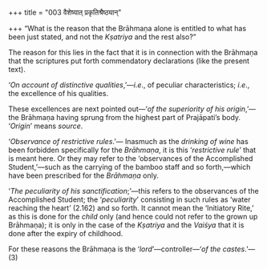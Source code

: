 +++
title = "003 वैशेष्यात् प्रकृतिश्रैष्ठ्यान्"

+++
“What is the reason that the Brāhmaṇa alone is entitled to what has been
just stated, and not the *Kṣatriya* and the rest also?”

The reason for this lies in the fact that it is in connection with the
Brāhmaṇa that the scriptures put forth commendatory declarations (like
the present text).

‘*On account of distinctive qualities*,’—*i.e*., of peculiar
characteristics; *i.e*., the excellence of his qualities.

These excellences are next pointed out—‘*of the superiority of his
origin*,’—the Brāhmaṇa having sprung from the highest part of
Prajāpati’s body. ‘*Origin*’ means *source*.

‘*Observance of restrictive rules*.’— Inasmuch as the *drinking of wine*
has been forbidden specifically for the *Brāhmaṇa*, it is this
‘*restrictive rule*’ that is meant here. Or they may refer to the
‘observances of the Accomplished Student,’—such as the carrying of the
bamboo staff and so forth,—which have been prescribed for the *Brāhmaṇa*
only.

‘*The peculiarity* *of* *his sanctification*;’—this refers to the
observances of the Accomplished Student; the ‘*peculiarity*’ consisting
in such rules as ‘water reaching the heart’ (2.162) and so forth. It
cannot mean the ‘Initiatory Rite,’ as this is done for the *child* only
(and hence could not refer to the grown up Brāhmaṇa); it is only in the
case of the *Kṣatriya* and the *Vaiśya* that it is done after the expiry
of childhood.

For these reasons the Brāhmaṇa is the ‘*lord*’—controller—‘*of the
castes*.’—(3)



